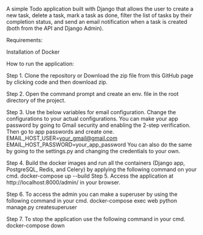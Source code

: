A simple Todo application built with Django that allows the user to create a new task, delete a task, mark a task as done, filter the list of tasks by their completion status, 
and send an email notification when a task is created (both from the API and Django Admin). 

Requirements:

Installation of Docker

How to run the application:

Step 1. Clone the repository or Download the zip file from this GitHub page by clicking code and then download zip.

Step 2. Open the command prompt and create an env.  file in the root directory of the project. 

Step 3. Use the below variables for email configuration. Change the configurations to your actual configurations. You can make your app password by going to Gmail security and 
enabling the 2-step verification. Then go to app passwords and create one.  
EMAIL_HOST_USER=your_gmail@gmail.com 
EMAIL_HOST_PASSWORD=your_app_password
You can also do the same by going to the settings.py and changing the credentials to your own.

Step 4. Build the docker images and run all the containers (Django app, PostgreSQL, Redis, and Celery) by applying the following command on your cmd. 
docker-compose up --build
Step 5. Access the application at http://localhost:8000/admin/ in your browser.

Step 6. To access the admin you can make a superuser by using the following command in your cmd.
docker-compose exec web python manage.py createsuperuser

Step 7. To stop the application use the following command in your cmd.
docker-compose down
